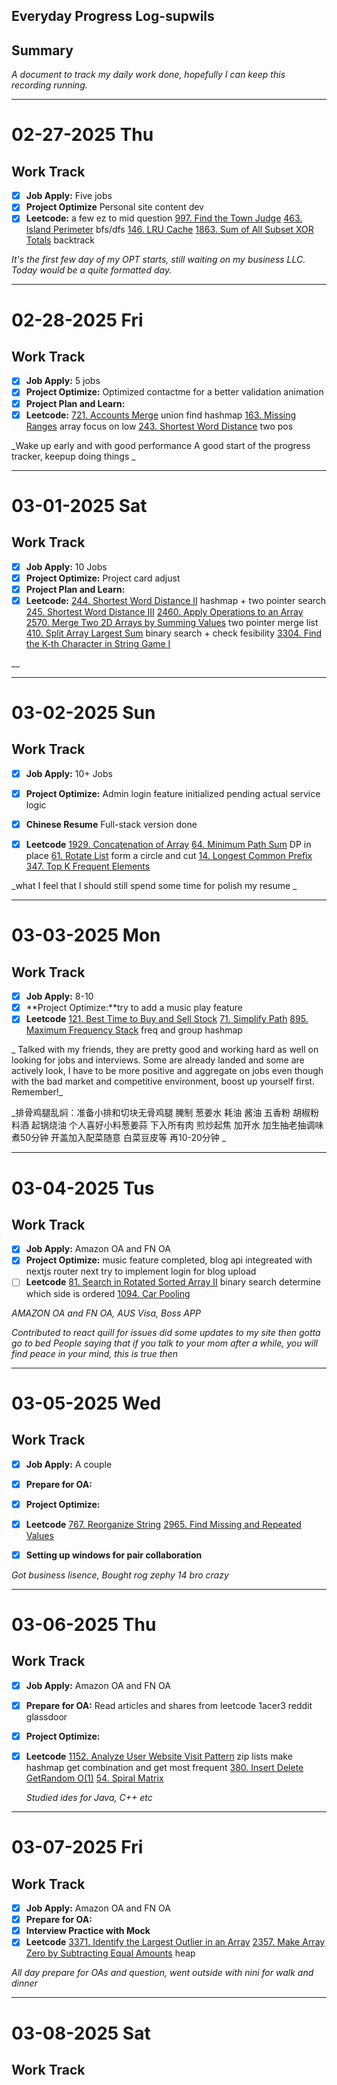 
## Everyday Progress Log-supwils

## Summary
_A document to track my daily work done, hopefully I can keep this recording running._

---
# 02-27-2025 Thu
## Work Track
- [x] **Job Apply:** Five jobs
- [x] **Project Optimize** Personal site content dev
- [x] **Leetcode:** a few ez to mid question
    [997. Find the Town Judge](https://leetcode.com/problems/find-the-town-judge/description/) 
    [463. Island Perimeter](https://leetcode.com/problems/island-perimeter/) bfs/dfs
	[146. LRU Cache](https://leetcode.com/problems/lru-cache/description/) 
	[1863. Sum of All Subset XOR Totals](https://leetcode.com/problems/sum-of-all-subset-xor-totals/description/) backtrack

_It's the first few day of my OPT starts, still waiting on my business LLC. Today would be a quite formatted day._

---

# 02-28-2025 Fri
## Work Track
- [x] **Job Apply:** 5 jobs
- [x] **Project Optimize:** Optimized contactme for a better validation animation
- [x] **Project Plan and Learn:**
- [x] **Leetcode:** 
	 [721. Accounts Merge](https://leetcode.com/problems/accounts-merge/description/) union find hashmap
	 [163. Missing Ranges](https://leetcode.com/problems/missing-ranges/description/) array focus on low 
	 [243. Shortest Word Distance](https://leetcode.com/problems/shortest-word-distance/description/) two pos

_Wake up early and with good performance
A good start of the progress tracker, keepup doing things
_

---

# 03-01-2025 Sat
## Work Track
- [x] **Job Apply:** 10 Jobs
- [x] **Project Optimize:** Project card adjust
- [x] **Project Plan and Learn:**
- [x] **Leetcode:** 
	 [244. Shortest Word Distance II](https://leetcode.com/problems/shortest-word-distance-ii/description/) hashmap + two pointer search
	 [245. Shortest Word Distance III](https://leetcode.com/problems/shortest-word-distance-iii/description/)
	 [2460. Apply Operations to an Array](https://leetcode.com/problems/apply-operations-to-an-array/description/)
	 [2570. Merge Two 2D Arrays by Summing Values](https://leetcode.com/problems/merge-two-2d-arrays-by-summing-values/description/) two pointer merge list
	 [410. Split Array Largest Sum](https://leetcode.com/problems/split-array-largest-sum/description/) binary search + check fesibility
	 [3304. Find the K-th Character in String Game I](https://leetcode.com/problems/find-the-k-th-character-in-string-game-i/)

__

---
# 03-02-2025 Sun
## Work Track
- [x] **Job Apply:** 10+ Jobs
- [x] **Project Optimize:** Admin login feature initialized pending actual service logic
- [x] **Chinese Resume** Full-stack version done
- [x] **Leetcode** 
		[1929. Concatenation of Array](https://leetcode.com/problems/concatenation-of-array/)
		[64. Minimum Path Sum](https://leetcode.com/problems/minimum-path-sum/) DP in place
		[61. Rotate List](https://leetcode.com/problems/rotate-list/) form a circle and cut
		[14. Longest Common Prefix](https://leetcode.com/problems/longest-common-prefix/)
		[347. Top K Frequent Elements](https://leetcode.com/problems/top-k-frequent-elements/)

			
_what I feel that I should still spend some time for polish my resume _

---

# 03-03-2025 Mon
## Work Track
- [x] **Job Apply:**  8-10
- [x] **Project Optimize:**try to add a music play feature
- [x] **Leetcode** 
     [121. Best Time to Buy and Sell Stock](https://leetcode.com/problems/best-time-to-buy-and-sell-stock/)
     [71. Simplify Path](https://leetcode.com/problems/simplify-path/)
     [895. Maximum Frequency Stack](https://leetcode.com/problems/maximum-frequency-stack/) freq and group hashmap

 _ Talked with my friends, they are pretty good and working hard as well on looking for jobs and interviews. Some are already landed and some are actively look, I have to be more positive and aggregate on jobs even though with the bad market and competitive environment, boost up yourself first. Remember!_

_排骨鸡腿乱焖：准备小排和切块无骨鸡腿 腌制 葱姜水 耗油 酱油 五香粉 胡椒粉 料酒
				起锅烧油 个人喜好小料葱姜蒜 下入所有肉 煎炒起焦 加开水 加生抽老抽调味
				煮50分钟 开盖加入配菜随意 白菜豆皮等 再10-20分钟
_


---

# 03-04-2025 Tus
## Work Track
- [x] **Job Apply:**  Amazon OA and FN OA
- [x] **Project Optimize:** music feature completed, blog api integreated with nextjs router next try to implement login for blog upload
- [ ] **Leetcode** 
	[81. Search in Rotated Sorted Array II](https://leetcode.com/problems/search-in-rotated-sorted-array-ii/) binary search determine which side is ordered
	[1094. Car Pooling](https://leetcode.com/problems/car-pooling/)

_AMAZON OA and FN OA, AUS Visa, Boss APP_

_Contributed to react quill for issues did some updates to my site then gotta go to bed
People saying that if you talk to your mom after a while, you will find peace in your mind, this is true then_



---
# 03-05-2025 Wed
## Work Track
- [x] **Job Apply:**  A couple 
- [x] **Prepare for OA:**
- [x] **Project Optimize:** 
- [x] **Leetcode** 
	[767. Reorganize String](https://leetcode.com/problems/reorganize-string/)
	[2965. Find Missing and Repeated Values](https://leetcode.com/problems/find-missing-and-repeated-values/)
- [x] **Setting up windows for pair collaboration**


_Got business lisence, Bought rog zephy 14 bro crazy_

---

# 03-06-2025 Thu
## Work Track
- [x] **Job Apply:**  Amazon OA and FN OA
- [x] **Prepare for OA:** Read articles and shares from leetcode 1acer3 reddit glassdoor
- [x] **Project Optimize:** 
- [x] **Leetcode** 
		[1152. Analyze User Website Visit Pattern](https://leetcode.com/problems/analyze-user-website-visit-pattern/) zip lists make hashmap get combination and get most frequent 
		[380. Insert Delete GetRandom O(1)](https://leetcode.com/problems/insert-delete-getrandom-o1/)
		[54. Spiral Matrix](https://leetcode.com/problems/spiral-matrix/)

	_Studied ides for Java, C++ etc_
---

# 03-07-2025 Fri
## Work Track
- [x] **Job Apply:**  Amazon OA and FN OA
- [x] **Prepare for OA:** 
- [x] **Interview Practice with Mock** 
- [x] **Leetcode** 
	 [3371. Identify the Largest Outlier in an Array](https://leetcode.com/problems/identify-the-largest-outlier-in-an-array/)
	 [2357. Make Array Zero by Subtracting Equal Amounts](https://leetcode.com/problems/make-array-zero-by-subtracting-equal-amounts/) heap

_All day prepare for OAs and question, went outside with nini for walk and dinner_

---

# 03-08-2025 Sat
## Work Track
